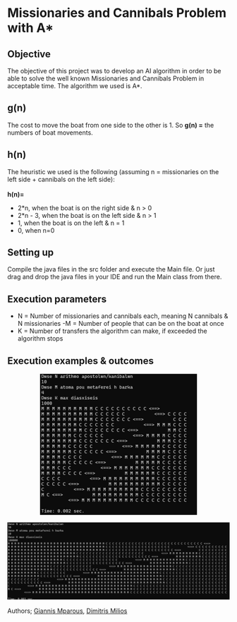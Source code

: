 # Missionaries and Cannibals Problem with A* 

## Objective
The objective of this project was to develop an AI algorithm in order to be able to solve the well known Missionaries and Cannibals Problem in acceptable time.
The algorithm we used is A*. 

## g(n)

The cost to move the boat from one side to the other is 1. So **g(n) =** the numbers of boat movements.

## h(n)
The heuristic we used is the following (assuming n = missionaries on the left side + cannibals on the left side):
<br><br>
**h(n)=**
- 2*n, when the boat is on the right side & n > 0
- 2*n - 3, when the boat is on the left side & n > 1
- 1, when the boat is on the left & n = 1
- 0, when n=0

## Setting up 
Compile the java files in the src folder and execute the Main file. Or just drag and drop the java files in your IDE and run the Main class from there.

## Execution parameters

- N = Number of missionaries and cannibals each, meaning N cannibals & N missionaries 
 -M = Number of people that can be on the boat at once
- K = Number of transfers the algorithm can make, if exceeded the algorithm stops

## Execution examples & outcomes

<p align="center">
  <img src="https://github.com/giannismparous/missionaries-and-cannibals/blob/main/imgs/10.png" />
</p>
<p align="center">
  <img src="https://github.com/giannismparous/missionaries-and-cannibals/blob/main/imgs/30.png" />
</p>

Authors; [Giannis Mparous](https://github.com/giannismparous "Giannis Mparous"), [Dimitris Milios](https://github.com/DimMil24 "Dimitris Milios")
